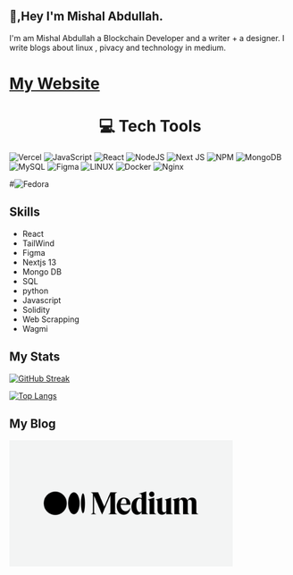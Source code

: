 ## 👋,Hey I'm Mishal Abdullah.

I'm am Mishal Abdullah a Blockchain Developer and a writer + a designer. I write blogs  about linux , pivacy and technology in medium.

# [ My Website](https://mishalabdullah.xyz)

<h1 align="center">💻 Tech Tools</h1>


![Vercel](https://img.shields.io/badge/vercel-%23000000.svg?style=for-the-badge&logo=vercel&logoColor=white)   ![JavaScript](https://img.shields.io/badge/javascript-%23323330.svg?style=for-the-badge&logo=javascript&logoColor=%23F7DF1E) ![React](https://img.shields.io/badge/react-%2320232a.svg?style=for-the-badge&logo=react&logoColor=%2361DAFB)  ![NodeJS](https://img.shields.io/badge/node.js-6DA55F?style=for-the-badge&logo=node.js&logoColor=white) ![Next JS](https://img.shields.io/badge/Next-black?style=for-the-badge&logo=next.js&logoColor=white) ![NPM](https://img.shields.io/badge/NPM-%23000000.svg?style=for-the-badge&logo=npm&logoColor=white)  ![MongoDB](https://img.shields.io/badge/MongoDB-%234ea94b.svg?style=for-the-badge&logo=mongodb&logoColor=white) ![MySQL](https://img.shields.io/badge/mysql-%2300f.svg?style=for-the-badge&logo=mysql&logoColor=white) ![Figma](https://img.shields.io/badge/figma-%23F24E1E.svg?style=for-the-badge&logo=figma&logoColor=white) ![LINUX](https://img.shields.io/badge/Linux-FCC624?style=for-the-badge&logo=linux&logoColor=black) ![Docker](https://img.shields.io/badge/docker-%230db7ed.svg?style=for-the-badge&logo=docker&logoColor=white) ![Nginx](https://img.shields.io/badge/nginx-%23009639.svg?style=for-the-badge&logo=nginx&logoColor=white) 

#![Fedora](https://img.shields.io/badge/fedora-%230db7ed.svg?style=for-the-badge&logo=fedora&logoColor=white)




## Skills


- React
- TailWind
- Figma
- Nextjs 13
- Mongo DB
- SQL
- python
- Javascript
- Solidity
- Web Scrapping
- Wagmi

  

## My Stats

[![GitHub Streak](http://github-readme-streak-stats.herokuapp.com?user=Mishalabdullah&theme=dark&background=000000)]([https://git.io/streak-stats](https://github-readme-streak-stats.herokuapp.com/?user=Mishalabdullah))
<!-- 
[![Mishal' github stats](https://github-readme-stats.vercel.app/api?username=Mishalabdullah)](https://github.com/Mishalabdullah/github-readme-stats)
[![Top Langs](https://github-readme-stats.vercel.app/api/top-langs/?username=Mishalabdullah&show_icons=true&title_color=fff&icon_color=79ff97&text_color=9f9f9f&bg_color=151515)](https://github.com/kushal98?tab=repositories)
-->
[![Top Langs](https://github-readme-stats.vercel.app/api/top-langs/?username=Mishalabdullah&layout=compact&theme=vision-friendly-dark)](https://github.com/anuraghazra/github-readme-stats)



##  My Blog
<a href="https://medium.com/@Prinux">
  <img align="left"  width="400" src="/medium.png">
</a>
